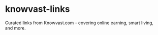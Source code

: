 # knowvast-links
Curated links from Knowvast.com - covering online earning, smart living, and more.
